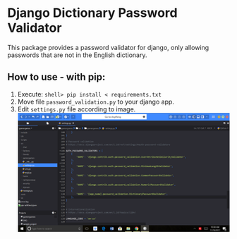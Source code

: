 # Django Dictionary Password Validator
This package provides a password validator for django, only allowing passwords that are not in the English dictionary.


## How to use - with pip:

1. Execute: `shell> pip install < requirements.txt`
2. Move file `password_validation.py` to your django app.
3. Edit `settings.py` file according to image.
![django-settings](https://raw.githubusercontent.com/gamergames123/django-dictionary-password-validator/master/Screenshot%20(47).png)

